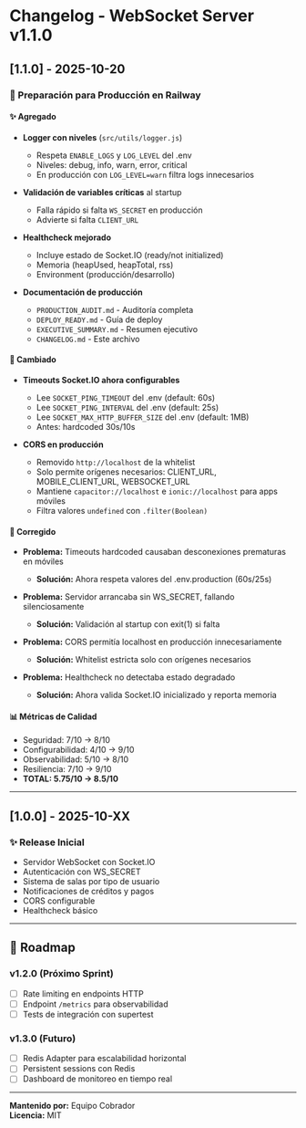 # Changelog - WebSocket Server v1.1.0

## [1.1.0] - 2025-10-20

### 🎯 Preparación para Producción en Railway

#### ✨ Agregado
- **Logger con niveles** (`src/utils/logger.js`)
  - Respeta `ENABLE_LOGS` y `LOG_LEVEL` del .env
  - Niveles: debug, info, warn, error, critical
  - En producción con `LOG_LEVEL=warn` filtra logs innecesarios

- **Validación de variables críticas** al startup
  - Falla rápido si falta `WS_SECRET` en producción
  - Advierte si falta `CLIENT_URL`

- **Healthcheck mejorado**
  - Incluye estado de Socket.IO (ready/not initialized)
  - Memoria (heapUsed, heapTotal, rss)
  - Environment (producción/desarrollo)

- **Documentación de producción**
  - `PRODUCTION_AUDIT.md` - Auditoría completa
  - `DEPLOY_READY.md` - Guía de deploy
  - `EXECUTIVE_SUMMARY.md` - Resumen ejecutivo
  - `CHANGELOG.md` - Este archivo

#### 🔧 Cambiado
- **Timeouts Socket.IO ahora configurables**
  - Lee `SOCKET_PING_TIMEOUT` del .env (default: 60s)
  - Lee `SOCKET_PING_INTERVAL` del .env (default: 25s)
  - Lee `SOCKET_MAX_HTTP_BUFFER_SIZE` del .env (default: 1MB)
  - Antes: hardcoded 30s/10s

- **CORS en producción**
  - Removido `http://localhost` de la whitelist
  - Solo permite orígenes necesarios: CLIENT_URL, MOBILE_CLIENT_URL, WEBSOCKET_URL
  - Mantiene `capacitor://localhost` e `ionic://localhost` para apps móviles
  - Filtra valores `undefined` con `.filter(Boolean)`

#### 🐛 Corregido
- **Problema:** Timeouts hardcoded causaban desconexiones prematuras en móviles
  - **Solución:** Ahora respeta valores del .env.production (60s/25s)

- **Problema:** Servidor arrancaba sin WS_SECRET, fallando silenciosamente
  - **Solución:** Validación al startup con exit(1) si falta

- **Problema:** CORS permitía localhost en producción innecesariamente
  - **Solución:** Whitelist estricta solo con orígenes necesarios

- **Problema:** Healthcheck no detectaba estado degradado
  - **Solución:** Ahora valida Socket.IO inicializado y reporta memoria

#### 📊 Métricas de Calidad
- Seguridad: 7/10 → 8/10
- Configurabilidad: 4/10 → 9/10
- Observabilidad: 5/10 → 8/10
- Resiliencia: 7/10 → 9/10
- **TOTAL: 5.75/10 → 8.5/10**

---

## [1.0.0] - 2025-10-XX

### ✨ Release Inicial
- Servidor WebSocket con Socket.IO
- Autenticación con WS_SECRET
- Sistema de salas por tipo de usuario
- Notificaciones de créditos y pagos
- CORS configurable
- Healthcheck básico

---

## 🔮 Roadmap

### v1.2.0 (Próximo Sprint)
- [ ] Rate limiting en endpoints HTTP
- [ ] Endpoint `/metrics` para observabilidad
- [ ] Tests de integración con supertest

### v1.3.0 (Futuro)
- [ ] Redis Adapter para escalabilidad horizontal
- [ ] Persistent sessions con Redis
- [ ] Dashboard de monitoreo en tiempo real

---

**Mantenido por:** Equipo Cobrador  
**Licencia:** MIT
